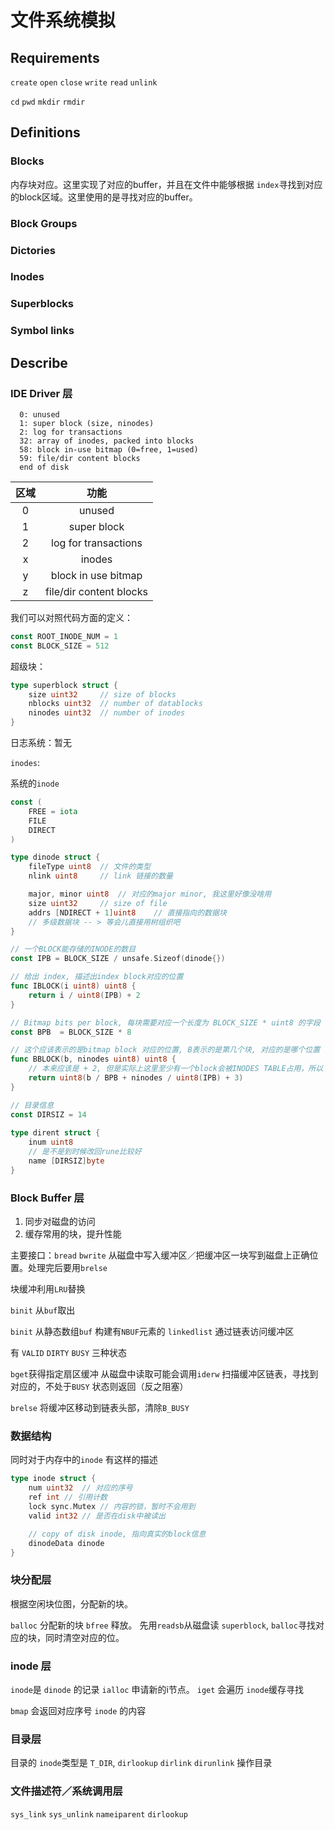 # 文件系统模拟

## Requirements

`create` `open` `close`  `write` `read` `unlink` 

`cd` `pwd` `mkdir` `rmdir`  

## Definitions

### Blocks 

内存块对应。这里实现了对应的buffer，并且在文件中能够根据 `index`寻找到对应的block区域。这里使用的是寻找对应的buffer。

### Block Groups 



### Dictories 



### Inodes 



### Superblocks



### Symbol links



## Describe

### IDE Driver 层

```
  0: unused
  1: super block (size, ninodes)
  2: log for transactions
  32: array of inodes, packed into blocks
  58: block in-use bitmap (0=free, 1=used)
  59: file/dir content blocks
  end of disk
```



| 区域 | 功能 |
| :---: | :--: |
| 0 | unused |
| 1 | super block |
| 2 | log for transactions |
| x | inodes |
| y | block in use bitmap |
| z | file/dir content blocks |

我们可以对照代码方面的定义：



```go
const ROOT_INODE_NUM = 1
const BLOCK_SIZE = 512
```

超级块：

```go
type superblock struct {
	size uint32		// size of blocks
	nblocks uint32	// number of datablocks
	ninodes uint32	// number of inodes
}
```

日志系统：暂无

`inodes`:

系统的`inode`

```go
const (
	FREE = iota
	FILE
	DIRECT
)

type dinode struct {
	fileType uint8	// 文件的类型
	nlink uint8		// link 链接的数量

	major, minor uint8	// 对应的major minor, 我这里好像没啥用
	size uint32		// size of file
	addrs [NDIRECT + 1]uint8	// 直接指向的数据块
	// 多级数据块 -- > 等会儿直接用树组织吧
}

// 一个BLOCK能存储的INODE的数目
const IPB = BLOCK_SIZE / unsafe.Sizeof(dinode{})

// 给出 index, 描述出index block对应的位置
func IBLOCK(i uint8) uint8 {
	return i / uint8(IPB) + 2
}

// Bitmap bits per block, 每块需要对应一个长度为 BLOCK_SIZE * uint8 的字段
const BPB  = BLOCK_SIZE * 8

// 这个应该表示的是bitmap block 对应的位置, B表示的是第几个块, 对应的是哪个位置
func BBLOCK(b, ninodes uint8) uint8 {
	// 本来应该是 + 2, 但是实际上这里至少有一个block会被INODES TABLE占用，所以 + 3
	return uint8(b / BPB + ninodes / uint8(IPB) + 3)
}

// 目录信息
const DIRSIZ = 14
 
type dirent struct {
	inum uint8
	// 是不是到时候改回rune比较好
	name [DIRSIZ]byte
}
```



### Block Buffer 层

1. 同步对磁盘的访问
2. 缓存常用的块，提升性能

主要接口：`bread` `bwrite` 从磁盘中写入缓冲区／把缓冲区一块写到磁盘上正确位置。处理完后要用`brelse`

块缓冲利用`LRU`替换

`binit` 从`buf`取出

`binit` 从静态数组`buf` 构建有`NBUF`元素的 `linkedlist` 通过链表访问缓冲区

有 `VALID` `DIRTY` `BUSY` 三种状态

`bget`获得指定扇区缓冲 从磁盘中读取可能会调用`iderw` 扫描缓冲区链表，寻找到对应的，不处于`BUSY` 状态则返回（反之阻塞）

`brelse`  将缓冲区移动到链表头部，清除`B_BUSY` 



### 数据结构

同时对于内存中的`inode` 有这样的描述

```go
type inode struct {
	num uint32	// 对应的序号
	ref int	// 引用计数
	lock sync.Mutex	// 内容的锁，暂时不会用到
	valid int32	// 是否在disk中被读出

	// copy of disk inode, 指向真实的block信息
	dinodeData dinode
}
```



### 块分配层

根据空闲块位图，分配新的块。

`balloc` 分配新的块 `bfree` 释放。 先用`readsb`从磁盘读 `superblock`, `balloc`寻找对应的块，同时清空对应的位。

### inode 层

`inode`是 `dinode` 的记录 `ialloc`  申请新的i节点。 `iget` 会遍历 `inode`缓存寻找

`bmap` 会返回对应序号 `inode` 的内容

### 目录层

目录的 `inode`类型是 `T_DIR`, `dirlookup` `dirlink` `dirunlink` 操作目录

### 文件描述符／系统调用层

`sys_link` `sys_unlink` `nameiparent` `dirlookup`